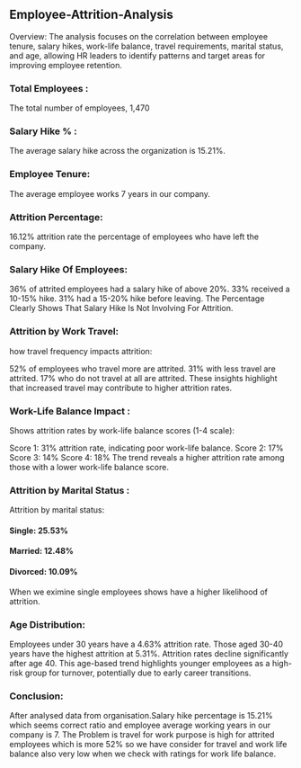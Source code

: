 ## Employee-Attrition-Analysis
Overview:
The analysis focuses on the correlation between employee tenure, salary hikes, work-life balance, travel requirements, marital status, and age, allowing HR leaders to identify patterns and target areas for improving employee retention.

### Total Employees :
The total number of employees, 1,470

### Salary Hike % :
The average salary hike across the organization is 15.21%.

### Employee Tenure:
The average employee works 7 years in our company.

### Attrition Percentage:
16.12% attrition rate the percentage of employees who have left the company.

### Salary Hike Of Employees:
36% of attrited employees had a salary hike of above 20%.
33% received a 10-15% hike.
31% had a 15-20% hike before leaving.
The Percentage Clearly Shows That Salary Hike Is Not Involving For Attrition.

### Attrition by Work Travel:
how travel frequency impacts attrition:

52% of employees who travel more are attrited.
31% with less travel are attrited.
17% who do not travel at all are attrited.
These insights highlight that increased travel may contribute to higher attrition rates.

### Work-Life Balance Impact :
Shows attrition rates by work-life balance scores (1-4 scale):

Score 1: 31% attrition rate, indicating poor work-life balance.
Score 2: 17%
Score 3: 14%
Score 4: 18%
The trend reveals a higher attrition rate among those with a lower work-life balance score.

### Attrition by Marital Status :
Attrition by marital status:

#### Single: 25.53% 
#### Married: 12.48%
#### Divorced: 10.09%

When we eximine single employees shows have a higher likelihood of attrition.

### Age Distribution:

Employees under 30 years have a 4.63% attrition rate.
Those aged 30-40 years have the highest attrition at 5.31%.
Attrition rates decline significantly after age 40.
This age-based trend highlights younger employees as a high-risk group for turnover, potentially due to early career transitions.

### Conclusion:
After analysed data from organisation.Salary hike percentage is 15.21% which seems correct ratio and employee average working years in our company is 7. The Problem is travel for work purpose is high for attrited employees which is more 52% so we have consider for travel and work life balance also very low when we check with ratings for work life balance.

